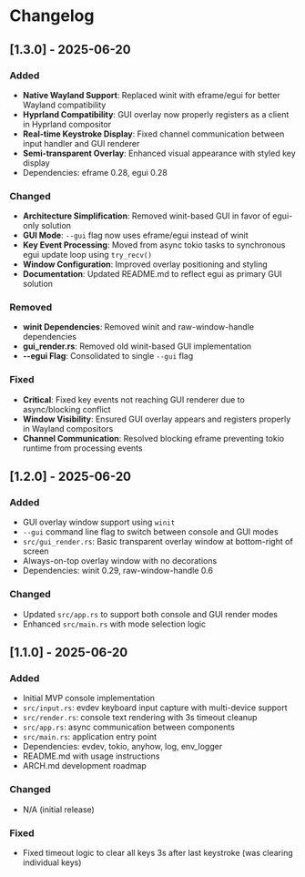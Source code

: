 # Changelog

## [1.3.0] - 2025-06-20

### Added
- **Native Wayland Support**: Replaced winit with eframe/egui for better Wayland compatibility
- **Hyprland Compatibility**: GUI overlay now properly registers as a client in Hyprland compositor
- **Real-time Keystroke Display**: Fixed channel communication between input handler and GUI renderer
- **Semi-transparent Overlay**: Enhanced visual appearance with styled key display
- Dependencies: eframe 0.28, egui 0.28

### Changed
- **Architecture Simplification**: Removed winit-based GUI in favor of egui-only solution
- **GUI Mode**: `--gui` flag now uses eframe/egui instead of winit
- **Key Event Processing**: Moved from async tokio tasks to synchronous egui update loop using `try_recv()`
- **Window Configuration**: Improved overlay positioning and styling
- **Documentation**: Updated README.md to reflect egui as primary GUI solution

### Removed
- **winit Dependencies**: Removed winit and raw-window-handle dependencies
- **gui_render.rs**: Removed old winit-based GUI implementation
- **--egui Flag**: Consolidated to single `--gui` flag

### Fixed
- **Critical**: Fixed key events not reaching GUI renderer due to async/blocking conflict
- **Window Visibility**: Ensured GUI overlay appears and registers properly in Wayland compositors
- **Channel Communication**: Resolved blocking eframe preventing tokio runtime from processing events

## [1.2.0] - 2025-06-20

### Added
- GUI overlay window support using `winit`
- `--gui` command line flag to switch between console and GUI modes
- `src/gui_render.rs`: Basic transparent overlay window at bottom-right of screen
- Always-on-top overlay window with no decorations
- Dependencies: winit 0.29, raw-window-handle 0.6

### Changed
- Updated `src/app.rs` to support both console and GUI render modes
- Enhanced `src/main.rs` with mode selection logic

## [1.1.0] - 2025-06-20

### Added
- Initial MVP console implementation
- `src/input.rs`: evdev keyboard input capture with multi-device support
- `src/render.rs`: console text rendering with 3s timeout cleanup
- `src/app.rs`: async communication between components
- `src/main.rs`: application entry point
- Dependencies: evdev, tokio, anyhow, log, env_logger
- README.md with usage instructions
- ARCH.md development roadmap

### Changed
- N/A (initial release)

### Fixed
- Fixed timeout logic to clear all keys 3s after last keystroke (was clearing individual keys)
